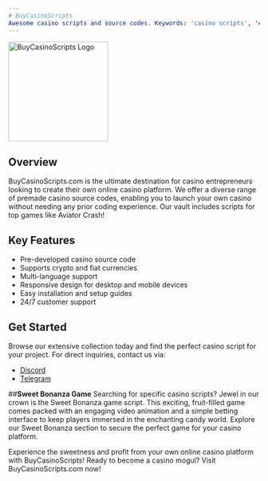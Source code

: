 ```yaml
---
# BuyCasinoScripts
Awesome casino scripts and source codes. Keywords: 'casino scripts', 'casino source codes', 'crypto casino'.
---
```

<img src="[Your-Logo-URL]" alt="BuyCasinoScripts Logo" style="width:200px;height:200px;">

## Overview
BuyCasinoScripts.com is the ultimate destination for casino entrepreneurs looking to create their own online casino platform. We offer a diverse range of premade casino source codes, enabling you to launch your own casino without needing any prior coding experience. Our vault includes scripts for top games like Aviator Crash!

## Key Features
* Pre-developed casino source code
* Supports crypto and fiat currencies
* Multi-language support
* Responsive design for desktop and mobile devices
* Easy installation and setup guides
* 24/7 customer support

## Get Started
Browse our extensive collection today and find the perfect casino script for your project. For direct inquiries, contact us via:

* [Discord](https://discord.com/invite/cryptocasino)
* [Telegram](https://t.me/script017)

##**Sweet Bonanza Game**
Searching for specific casino scripts? Jewel in our crown is the Sweet Bonanza game script. This exciting, fruit-filled game comes packed with an engaging video animation and a simple betting interface to keep players immersed in the enchanting candy world. Explore our Sweet Bonanza section to secure the perfect game for your casino platform.

Experience the sweetness and profit from your own online casino platform with BuyCasinoScripts!
Ready to become a casino mogul? Visit BuyCasinoScripts.com now!
